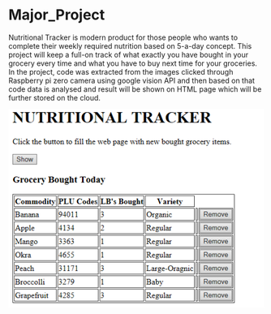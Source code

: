 # Major_Project
Nutritional Tracker is modern product for those people who wants to complete their weekly required nutrition based on 5-a-day concept. This project will keep a full-on track of what exactly you have bought in your grocery every time and what you have to buy next time for your groceries.  In the project, code was extracted from the images clicked through Raspberry pi zero camera using google vision API and then based on that code data is analysed and result will be shown on HTML page which will be further stored on the cloud.


![](images/Demo%20Page1.PNG)
